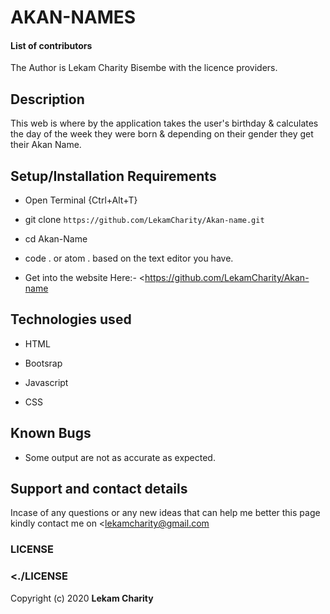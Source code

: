 # AKAN-NAMES

#### **List of contributors**
The Author is Lekam Charity Bisembe with the licence providers.

## Description
This web is where by the application takes the user's birthday & calculates the day of the week they were born & depending on their gender they get their Akan Name.

## Setup/Installation Requirements
*  Open Terminal {Ctrl+Alt+T}

* git clone ```https://github.com/LekamCharity/Akan-name.git```

* cd Akan-Name

* code . or atom . based on the text editor you have.

*  Get into the website Here:- <https://github.com/LekamCharity/Akan-name

## Technologies used
* HTML

* Bootsrap

* Javascript

* CSS


## Known Bugs
* Some output are not as accurate as expected.

## Support and contact details
Incase of any questions or any new ideas that can help me better this page kindly contact me on <lekamcharity@gmail.com

### LICENSE
### <./LICENSE
Copyright (c) 2020 **Lekam Charity**